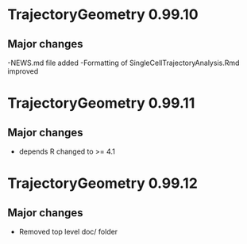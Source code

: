 # TrajectoryGeometry 0.99.10

## Major changes

-NEWS.md file added
-Formatting of SingleCellTrajectoryAnalysis.Rmd improved

# TrajectoryGeometry 0.99.11

## Major changes

- depends R changed to >= 4.1

# TrajectoryGeometry 0.99.12

## Major changes

- Removed top level doc/ folder
